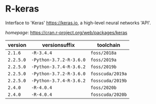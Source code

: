 # R-keras

Interface to 'Keras' <https://keras.io>, a high-level neural networks 'API'.

*homepage*: <https://cran.r-project.org/web/packages/keras>

version | versionsuffix | toolchain
--------|---------------|----------
``2.1.6`` | ``-R-3.4.4`` | ``foss/2018a``
``2.2.5.0`` | ``-Python-3.7.2-R-3.6.0`` | ``foss/2019a``
``2.2.5.0`` | ``-Python-3.7.4-R-3.6.2`` | ``foss/2019b``
``2.2.5.0`` | ``-Python-3.7.2-R-3.6.0`` | ``fosscuda/2019a``
``2.2.5.0`` | ``-Python-3.7.4-R-3.6.2`` | ``fosscuda/2019b``
``2.4.0`` | ``-R-4.0.4`` | ``foss/2020b``
``2.4.0`` | ``-R-4.0.4`` | ``fosscuda/2020b``
